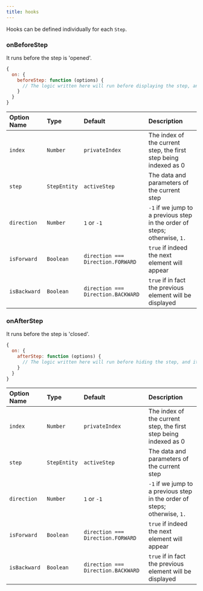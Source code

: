 ```yaml
---
title: hooks
---
```

Hooks can be defined individually for each `Step`.

### onBeforeStep

It runs before the step is 'opened'.

```js
{
  on: {
    beforeStep: function (options) {
      // The logic written here will run before displaying the step, and it can be customized with settings
    }
  }
}
```

| Option Name | Type | Default | Description |
| :-------- | :-------- | :-------- | :-------- |
| `index` | `Number` | `privateIndex` | The index of the current step, the first step being indexed as 0 |
| `step` | `StepEntity` | `activeStep` | The data and parameters of the current step |
| `direction` | `Number` | `1` or `-1` | `-1` if we jump to a previous step in the order of steps; otherwise, `1.` |
| `isForward` | `Boolean` | `direction === Direction.FORWARD` | `true` if indeed the next element will appear |
| `isBackward` | `Boolean` | `direction === Direction.BACKWARD` | `true` if in fact the previous element will be displayed |

### onAfterStep

It runs before the step is 'closed'.

```js
{
  on: {
    afterStep: function (options) {
      // The logic written here will run before hiding the step, and it can be customized with settings
    }
  }
}
```

| Option Name | Type | Default | Description |
| :-------- | :-------- | :-------- | :-------- |
| `index` | `Number` | `privateIndex` | The index of the current step, the first step being indexed as 0 |
| `step` | `StepEntity` | `activeStep` | The data and parameters of the current step |
| `direction` | `Number` | `1` or `-1` | `-1` if we jump to a previous step in the order of steps; otherwise, `1.` |
| `isForward` | `Boolean` | `direction === Direction.FORWARD` | `true` if indeed the next element will appear |
| `isBackward` | `Boolean` | `direction === Direction.BACKWARD` | `true` if in fact the previous element will be displayed |
